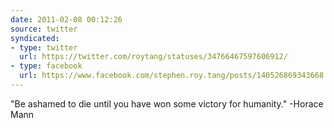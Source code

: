 ```yaml
---
date: 2011-02-08 00:12:26
source: twitter
syndicated:
- type: twitter
  url: https://twitter.com/roytang/statuses/34766467597606912/
- type: facebook
  url: https://www.facebook.com/stephen.roy.tang/posts/140526869343668
---
```


‎"Be ashamed to die until you have won some victory for humanity." -Horace Mann